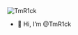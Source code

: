 <img src="https://komarev.com/ghpvc/?username=TmR1ck&label=Profile%20visits&color=0e75b6&style=flat" alt="TmR1ck" >

- 👋 Hi, I’m @TmR1ck

<!---
TmR1ck/TmR1ck is a ✨ special ✨ repository because its `README.md` (this file) appears on your GitHub profile.
You can click the Preview link to take a look at your changes.
--->
